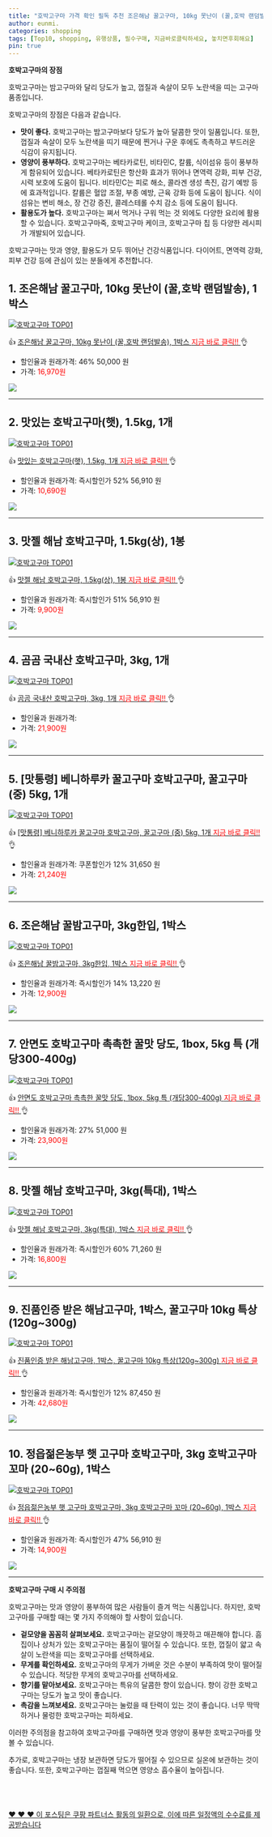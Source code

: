 ```yaml
---
title: "호박고구마 가격 확인 필독 추천 조은해남 꿀고구마, 10kg 못난이 (꿀,호박 랜덤발송), 1박스 비교 장점 구매가이드"
author: eunmi.
categories: shopping
tags: [Top10, shopping, 유행상품, 필수구매, 지금바로클릭하세요, 놓치면후회해요]
pin: true
---
```

**호박고구마의 장점**

호박고구마는 밤고구마와 달리 당도가 높고, 껍질과 속살이 모두 노란색을 띠는 고구마 품종입니다. 

호박고구마의 장점은 다음과 같습니다.

* **맛이 좋다.** 호박고구마는 밤고구마보다 당도가 높아 달콤한 맛이 일품입니다. 또한, 껍질과 속살이 모두 노란색을 띠기 때문에 찐거나 구운 후에도 촉촉하고 부드러운 식감이 유지됩니다.
* **영양이 풍부하다.** 호박고구마는 베타카로틴, 비타민C, 칼륨, 식이섬유 등이 풍부하게 함유되어 있습니다. 베타카로틴은 항산화 효과가 뛰어나 면역력 강화, 피부 건강, 시력 보호에 도움이 됩니다. 비타민C는 피로 해소, 콜라겐 생성 촉진, 감기 예방 등에 효과적입니다. 칼륨은 혈압 조절, 부종 예방, 근육 강화 등에 도움이 됩니다. 식이섬유는 변비 해소, 장 건강 증진, 콜레스테롤 수치 감소 등에 도움이 됩니다.
* **활용도가 높다.** 호박고구마는 쪄서 먹거나 구워 먹는 것 외에도 다양한 요리에 활용할 수 있습니다. 호박고구마죽, 호박고구마 케이크, 호박고구마 칩 등 다양한 레시피가 개발되어 있습니다.

호박고구마는 맛과 영양, 활용도가 모두 뛰어난 건강식품입니다. 다이어트, 면역력 강화, 피부 건강 등에 관심이 있는 분들에게 추천합니다.

   

## 1. 조은해남 꿀고구마, 10kg 못난이 (꿀,호박 랜덤발송), 1박스

[![호박고구마 TOP01](https://thumbnail10.coupangcdn.com/thumbnails/remote/230x230ex/image/vendor_inventory/images/2018/12/28/11/7/60aab93b-b252-45aa-8326-9298c60eed22.jpg)](https://link.coupang.com/re/AFFSDP?lptag=AF3617701&subid=GithubCoopas&pageKey=1929079788&traceid=V0-153&itemId=17400720543&vendorItemId=3580057072)


👍 [조은해남 꿀고구마, 10kg 못난이 (꿀,호박 랜덤발송), 1박스 <font color=red> 지금 바로 클릭!! </font> ](https://link.coupang.com/re/AFFSDP?lptag=AF3617701&subid=GithubCoopas&pageKey=1929079788&traceid=V0-153&itemId=17400720543&vendorItemId=3580057072) 👌 


- 할인율과 원래가격: 46%  50,000   원
- 가격: <span style='color:red'>16,970원</span>

[![](/discount_price.png)](https://link.coupang.com/re/AFFSDP?lptag=AF3617701&subid=GithubCoopas&pageKey=1929079788&traceid=V0-153&itemId=17400720543&vendorItemId=3580057072)

---


   

## 2. 맛있는 호박고구마(햇), 1.5kg, 1개

[![호박고구마 TOP01](https://thumbnail8.coupangcdn.com/thumbnails/remote/230x230ex/image/retail/images/15225716903534-47f3e504-4a3c-4000-ac4f-941bf131b58b.jpg)](https://link.coupang.com/re/AFFSDP?lptag=AF3617701&subid=GithubCoopas&pageKey=6000433971&traceid=V0-153&itemId=1036057935&vendorItemId=5489327057)


👍 [맛있는 호박고구마(햇), 1.5kg, 1개 <font color=red> 지금 바로 클릭!! </font> ](https://link.coupang.com/re/AFFSDP?lptag=AF3617701&subid=GithubCoopas&pageKey=6000433971&traceid=V0-153&itemId=1036057935&vendorItemId=5489327057) 👌 


- 할인율과 원래가격: 즉시할인가 52%  56,910   원
- 가격: <span style='color:red'>10,690원</span>

[![](/discount_price.png)](https://link.coupang.com/re/AFFSDP?lptag=AF3617701&subid=GithubCoopas&pageKey=6000433971&traceid=V0-153&itemId=1036057935&vendorItemId=5489327057)

---


   

## 3. 맛젤 해남 호박고구마, 1.5kg(상), 1봉

[![호박고구마 TOP01](https://thumbnail8.coupangcdn.com/thumbnails/remote/230x230ex/image/retail/images/9071798683369-974aa44d-49ac-46be-947b-6c7cf35c67cd.jpg)](https://link.coupang.com/re/AFFSDP?lptag=AF3617701&subid=GithubCoopas&pageKey=310235931&traceid=V0-153&itemId=430321789&vendorItemId=4060860389)


👍 [맛젤 해남 호박고구마, 1.5kg(상), 1봉 <font color=red> 지금 바로 클릭!! </font> ](https://link.coupang.com/re/AFFSDP?lptag=AF3617701&subid=GithubCoopas&pageKey=310235931&traceid=V0-153&itemId=430321789&vendorItemId=4060860389) 👌 


- 할인율과 원래가격: 즉시할인가 51%  56,910   원
- 가격: <span style='color:red'>9,900원</span>

[![](/discount_price.png)](https://link.coupang.com/re/AFFSDP?lptag=AF3617701&subid=GithubCoopas&pageKey=310235931&traceid=V0-153&itemId=430321789&vendorItemId=4060860389)

---


   

## 4. 곰곰 국내산 호박고구마, 3kg, 1개

[![호박고구마 TOP01](https://thumbnail6.coupangcdn.com/thumbnails/remote/230x230ex/image/retail/images/2967656853259015-255dbaa2-df65-4ece-9644-501241a59922.jpg)](https://link.coupang.com/re/AFFSDP?lptag=AF3617701&subid=GithubCoopas&pageKey=6000433971&traceid=V0-153&itemId=11757745552&vendorItemId=79031582247)


👍 [곰곰 국내산 호박고구마, 3kg, 1개 <font color=red> 지금 바로 클릭!! </font> ](https://link.coupang.com/re/AFFSDP?lptag=AF3617701&subid=GithubCoopas&pageKey=6000433971&traceid=V0-153&itemId=11757745552&vendorItemId=79031582247) 👌 


- 할인율과 원래가격: 
- 가격: <span style='color:red'>21,900원</span>

[![](/discount_price.png)](https://link.coupang.com/re/AFFSDP?lptag=AF3617701&subid=GithubCoopas&pageKey=6000433971&traceid=V0-153&itemId=11757745552&vendorItemId=79031582247)

---


   

## 5. [맛통령] 베니하루카 꿀고구마 호박고구마, 꿀고구마 (중) 5kg, 1개

[![호박고구마 TOP01](https://thumbnail8.coupangcdn.com/thumbnails/remote/230x230ex/image/vendor_inventory/487a/a6d51725cdd323fe66ea02cfdf944deff9aa7fe047135433eb6476ee8280.jpg)](https://link.coupang.com/re/AFFSDP?lptag=AF3617701&subid=GithubCoopas&pageKey=7530553486&traceid=V0-153&itemId=19841454532&vendorItemId=86874419591)


👍 [[맛통령] 베니하루카 꿀고구마 호박고구마, 꿀고구마 (중) 5kg, 1개 <font color=red> 지금 바로 클릭!! </font> ](https://link.coupang.com/re/AFFSDP?lptag=AF3617701&subid=GithubCoopas&pageKey=7530553486&traceid=V0-153&itemId=19841454532&vendorItemId=86874419591) 👌 


- 할인율과 원래가격: 쿠폰할인가 12%  31,650   원
- 가격: <span style='color:red'>21,240원</span>

[![](/discount_price.png)](https://link.coupang.com/re/AFFSDP?lptag=AF3617701&subid=GithubCoopas&pageKey=7530553486&traceid=V0-153&itemId=19841454532&vendorItemId=86874419591)

---


   

## 6. 조은해남 꿀밤고구마, 3kg한입, 1박스

[![호박고구마 TOP01](https://thumbnail9.coupangcdn.com/thumbnails/remote/230x230ex/image/vendor_inventory/images/2018/12/28/11/8/e6beb496-d150-4af2-8e74-0a8e2b3d4936.jpg)](https://link.coupang.com/re/AFFSDP?lptag=AF3617701&subid=GithubCoopas&pageKey=1929079788&traceid=V0-153&itemId=20331773946&vendorItemId=3580045143)


👍 [조은해남 꿀밤고구마, 3kg한입, 1박스 <font color=red> 지금 바로 클릭!! </font> ](https://link.coupang.com/re/AFFSDP?lptag=AF3617701&subid=GithubCoopas&pageKey=1929079788&traceid=V0-153&itemId=20331773946&vendorItemId=3580045143) 👌 


- 할인율과 원래가격: 즉시할인가 14%  13,220   원
- 가격: <span style='color:red'>12,900원</span>

[![](/discount_price.png)](https://link.coupang.com/re/AFFSDP?lptag=AF3617701&subid=GithubCoopas&pageKey=1929079788&traceid=V0-153&itemId=20331773946&vendorItemId=3580045143)

---


   

## 7. 안면도 호박고구마 촉촉한 꿀맛 당도, 1box, 5kg 특 (개당300-400g)

[![호박고구마 TOP01](https://thumbnail7.coupangcdn.com/thumbnails/remote/230x230ex/image/vendor_inventory/0474/fcaf8e11d26852fca133a611899819fdbbfb9c45eef707d88c7cf42e194f.jpg)](https://link.coupang.com/re/AFFSDP?lptag=AF3617701&subid=GithubCoopas&pageKey=7657611105&traceid=V0-153&itemId=20392185389&vendorItemId=87414456312)


👍 [안면도 호박고구마 촉촉한 꿀맛 당도, 1box, 5kg 특 (개당300-400g) <font color=red> 지금 바로 클릭!! </font> ](https://link.coupang.com/re/AFFSDP?lptag=AF3617701&subid=GithubCoopas&pageKey=7657611105&traceid=V0-153&itemId=20392185389&vendorItemId=87414456312) 👌 


- 할인율과 원래가격: 27%  51,000   원
- 가격: <span style='color:red'>23,900원</span>

[![](/discount_price.png)](https://link.coupang.com/re/AFFSDP?lptag=AF3617701&subid=GithubCoopas&pageKey=7657611105&traceid=V0-153&itemId=20392185389&vendorItemId=87414456312)

---


   

## 8. 맛젤 해남 호박고구마, 3kg(특대), 1박스

[![호박고구마 TOP01](https://thumbnail6.coupangcdn.com/thumbnails/remote/230x230ex/image/retail/images/2019/10/01/14/0/1a20ec37-81c3-4ad6-8db8-acb791b61c7c.jpg)](https://link.coupang.com/re/AFFSDP?lptag=AF3617701&subid=GithubCoopas&pageKey=310235931&traceid=V0-153&itemId=978067518&vendorItemId=5393695449)


👍 [맛젤 해남 호박고구마, 3kg(특대), 1박스 <font color=red> 지금 바로 클릭!! </font> ](https://link.coupang.com/re/AFFSDP?lptag=AF3617701&subid=GithubCoopas&pageKey=310235931&traceid=V0-153&itemId=978067518&vendorItemId=5393695449) 👌 


- 할인율과 원래가격: 즉시할인가 60%  71,260   원
- 가격: <span style='color:red'>16,800원</span>

[![](/discount_price.png)](https://link.coupang.com/re/AFFSDP?lptag=AF3617701&subid=GithubCoopas&pageKey=310235931&traceid=V0-153&itemId=978067518&vendorItemId=5393695449)

---


   

## 9. 진품인증 받은 해남고구마, 1박스, 꿀고구마 10kg 특상(120g~300g)

[![호박고구마 TOP01](https://thumbnail10.coupangcdn.com/thumbnails/remote/230x230ex/image/vendor_inventory/8e95/8ecb03c1dd906c9f317f2c493487f565e3c24376428cba81ad9d907279e3.jpg)](https://link.coupang.com/re/AFFSDP?lptag=AF3617701&subid=GithubCoopas&pageKey=7534283050&traceid=V0-153&itemId=19790543755&vendorItemId=3776157311)


👍 [진품인증 받은 해남고구마, 1박스, 꿀고구마 10kg 특상(120g~300g) <font color=red> 지금 바로 클릭!! </font> ](https://link.coupang.com/re/AFFSDP?lptag=AF3617701&subid=GithubCoopas&pageKey=7534283050&traceid=V0-153&itemId=19790543755&vendorItemId=3776157311) 👌 


- 할인율과 원래가격: 즉시할인가 12%  87,450   원
- 가격: <span style='color:red'>42,680원</span>

[![](/discount_price.png)](https://link.coupang.com/re/AFFSDP?lptag=AF3617701&subid=GithubCoopas&pageKey=7534283050&traceid=V0-153&itemId=19790543755&vendorItemId=3776157311)

---


   

## 10. 정읍젊은농부 햇 고구마 호박고구마, 3kg 호박고구마 꼬마 (20~60g), 1박스

[![호박고구마 TOP01](https://thumbnail10.coupangcdn.com/thumbnails/remote/230x230ex/image/vendor_inventory/3f8d/c85153f931f629c87a2220ad00d12db9dd6ca1f24807e0da1220eb06d0e1.jpg)](https://link.coupang.com/re/AFFSDP?lptag=AF3617701&subid=GithubCoopas&pageKey=288433622&traceid=V0-153&itemId=898784815&vendorItemId=5255366037)


👍 [정읍젊은농부 햇 고구마 호박고구마, 3kg 호박고구마 꼬마 (20~60g), 1박스 <font color=red> 지금 바로 클릭!! </font> ](https://link.coupang.com/re/AFFSDP?lptag=AF3617701&subid=GithubCoopas&pageKey=288433622&traceid=V0-153&itemId=898784815&vendorItemId=5255366037) 👌 


- 할인율과 원래가격: 즉시할인가 47%  56,910   원
- 가격: <span style='color:red'>14,900원</span>

[![](/discount_price.png)](https://link.coupang.com/re/AFFSDP?lptag=AF3617701&subid=GithubCoopas&pageKey=288433622&traceid=V0-153&itemId=898784815&vendorItemId=5255366037)

---
**호박고구마 구매 시 주의점**

호박고구마는 맛과 영양이 풍부하여 많은 사람들이 즐겨 먹는 식품입니다. 하지만, 호박고구마를 구매할 때는 몇 가지 주의해야 할 사항이 있습니다.

* **겉모양을 꼼꼼히 살펴보세요.** 호박고구마는 겉모양이 깨끗하고 매끈해야 합니다. 흠집이나 상처가 있는 호박고구마는 품질이 떨어질 수 있습니다. 또한, 껍질이 얇고 속살이 노란색을 띠는 호박고구마를 선택하세요.
* **무게를 확인하세요.** 호박고구마의 무게가 가벼운 것은 수분이 부족하여 맛이 떨어질 수 있습니다. 적당한 무게의 호박고구마를 선택하세요.
* **향기를 맡아보세요.** 호박고구마는 특유의 달콤한 향이 있습니다. 향이 강한 호박고구마는 당도가 높고 맛이 좋습니다.
* **촉감을 느껴보세요.** 호박고구마는 눌렀을 때 탄력이 있는 것이 좋습니다. 너무 딱딱하거나 물렁한 호박고구마는 피하세요.

이러한 주의점을 참고하여 호박고구마를 구매하면 맛과 영양이 풍부한 호박고구마를 맛볼 수 있습니다.

추가로, 호박고구마는 냉장 보관하면 당도가 떨어질 수 있으므로 실온에 보관하는 것이 좋습니다. 또한, 호박고구마는 껍질째 먹으면 영양소 흡수율이 높아집니다.<br><br><br><br><br> [ ❤ ❤ ❤ 이 포스팅은 쿠팡 파트너스 활동의 일환으로, 이에 따른 일정액의 수수료를 제공받습니다](https://link.coupang.com/a/bcEFyh)